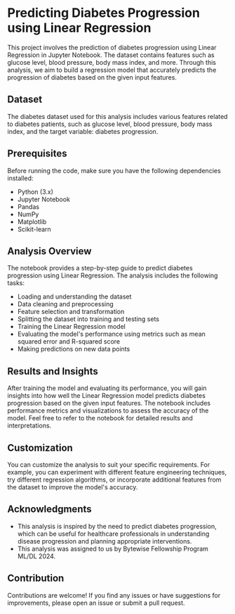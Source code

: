 # Predicting Diabetes Progression using Linear Regression

This project involves the prediction of diabetes progression using Linear Regression in Jupyter Notebook. The dataset contains features such as glucose level, blood pressure, body mass index, and more. Through this analysis, we aim to build a regression model that accurately predicts the progression of diabetes based on the given input features.

## Dataset

The diabetes dataset used for this analysis includes various features related to diabetes patients, such as glucose level, blood pressure, body mass index, and the target variable: diabetes progression.

## Prerequisites

Before running the code, make sure you have the following dependencies installed:

- Python (3.x)
- Jupyter Notebook
- Pandas
- NumPy
- Matplotlib
- Scikit-learn

## Analysis Overview

The notebook provides a step-by-step guide to predict diabetes progression using Linear Regression. The analysis includes the following tasks:

- Loading and understanding the dataset
- Data cleaning and preprocessing
- Feature selection and transformation
- Splitting the dataset into training and testing sets
- Training the Linear Regression model
- Evaluating the model's performance using metrics such as mean squared error and R-squared score
- Making predictions on new data points

## Results and Insights

After training the model and evaluating its performance, you will gain insights into how well the Linear Regression model predicts diabetes progression based on the given input features. The notebook includes performance metrics and visualizations to assess the accuracy of the model. Feel free to refer to the notebook for detailed results and interpretations.

## Customization

You can customize the analysis to suit your specific requirements. For example, you can experiment with different feature engineering techniques, try different regression algorithms, or incorporate additional features from the dataset to improve the model's accuracy.

## Acknowledgments

- This analysis is inspired by the need to predict diabetes progression, which can be useful for healthcare professionals in understanding disease progression and planning appropriate interventions.
- This analysis was assigned to us by Bytewise Fellowship Program ML/DL 2024.

## Contribution

Contributions are welcome! If you find any issues or have suggestions for improvements, please open an issue or submit a pull request.
